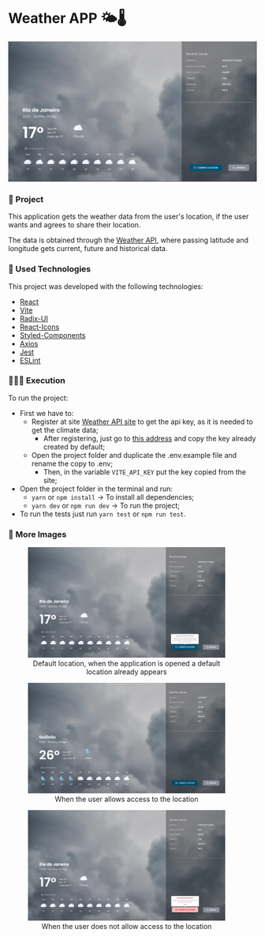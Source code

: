 # Weather APP 🌤🌡

<img src="./imgs/banner.png" width="auto" />

### :muscle: Project

This application gets the weather data from the user's location, if the user wants and agrees to share their location.

The data is obtained through the [Weather API](https://openweathermap.org/api), where passing latitude and longitude gets current, future and historical data.

### :rocket: Used Technologies

This project was developed with the following technologies:

- [React](https://reactjs.org/)
- [Vite](https://vitejs.dev/)
- [Radix-UI](https://www.radix-ui.com/)
- [React-Icons](https://react-icons.github.io/react-icons/)
- [Styled-Components](https://github.com/styled-components/styled-components)
- [Axios](https://github.com/axios/axios)
- [Jest](https://jestjs.io/)
- [ESLint](https://eslint.org/)

### 👨🏻‍💻 Execution

To run the project:

- First we have to:
  - Register at site [Weather API site](https://home.openweathermap.org/users/sign_up) to get the api key, as it is needed to get the climate data;
    - After registering, just go to [this address](https://home.openweathermap.org/api_keys) and copy the key already created by default;
  - Open the project folder and duplicate the .env.example file and rename the copy to .env;
    - Then, in the variable `VITE_API_KEY` put the key copied from the site;
- Open the project folder in the terminal and run:
  - `yarn` or `npm install` -> To install all dependencies;
  - `yarn dev` or `npm run dev` -> To run the project;
- To run the tests just run `yarn test` or `npm run test`.

### 🌆 More Images

<figure style="width: 400px">
  <img src="./imgs/default_location.png" alt="app with current location" width="400px">
  <figcaption style="text-align: center">Default location, when the application is opened a default location already appears</figcaption>
</figure>

<figure style="width: 400px">
  <img src="./imgs/current_location.png" alt="app with current location" width="400px">
  <figcaption style="text-align: center">When the user allows access to the location</figcaption>
</figure>

<figure style="width: 400px">
  <img src="./imgs/without_location.png" alt="app with current location" width="400px">
  <figcaption style="text-align: center">When the user does not allow access to the location</figcaption>
</figure>
